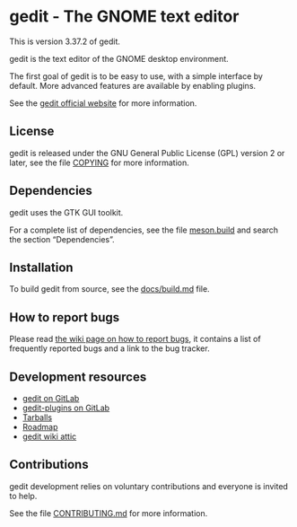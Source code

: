 gedit - The GNOME text editor
=============================

This is version 3.37.2 of gedit.

gedit is the text editor of the GNOME desktop environment.

The first goal of gedit is to be easy to use, with a simple interface by
default. More advanced features are available by enabling plugins.

See the [gedit official website](https://wiki.gnome.org/Apps/Gedit) for
more information.

License
-------

gedit is released under the GNU General Public License (GPL) version 2 or
later, see the file [COPYING](COPYING) for more information.

Dependencies
------------

gedit uses the GTK GUI toolkit.

For a complete list of dependencies, see the file [meson.build](meson.build) and
search the section “Dependencies”.

Installation
------------

To build gedit from source, see the [docs/build.md](docs/build.md) file.

How to report bugs
------------------

Please read
[the wiki page on how to report bugs](https://wiki.gnome.org/Apps/Gedit/ReportingBugs),
it contains a list of frequently reported bugs and a link to the bug
tracker.

Development resources
---------------------

- [gedit on GitLab](https://gitlab.gnome.org/GNOME/gedit)
- [gedit-plugins on GitLab](https://gitlab.gnome.org/GNOME/gedit-plugins)
- [Tarballs](https://download.gnome.org/sources/gedit/)
- [Roadmap](docs/roadmap.md)
- [gedit wiki attic](https://wiki.gnome.org/Apps/Gedit/Attic)

Contributions
-------------

gedit development relies on voluntary contributions and everyone is invited
to help.

See the file [CONTRIBUTING.md](CONTRIBUTING.md) for more information.
